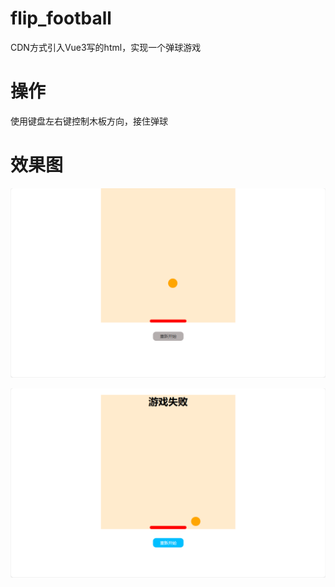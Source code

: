 # flip_football
CDN方式引入Vue3写的html，实现一个弹球游戏

# 操作
使用键盘左右键控制木板方向，接住弹球


# 效果图
![游戏中](https://github.com/weihu-around/flip_football/blob/master/image_storage/1.png)

![游戏失败](https://github.com/weihu-around/flip_football/blob/master/image_storage/2.png)
